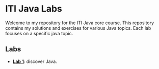 # ITI Java Labs

Welcome to my repository for the ITI Java core course. This repository contains my solutions and exercises for various Java topics. Each lab focuses on a specific java topic.

## Labs

- **[Lab 1](lab1/README.md)**: discover Java.
